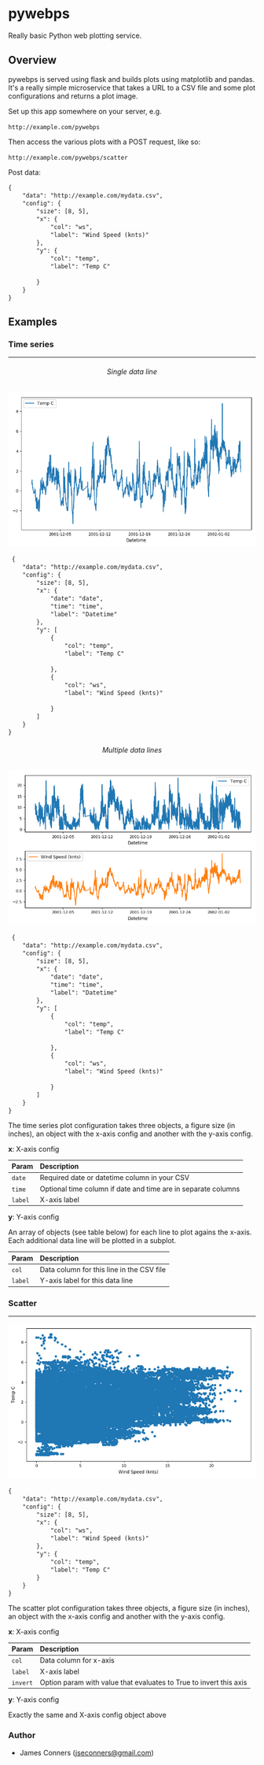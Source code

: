 # pywebps
Really basic Python web plotting service.

## Overview
pywebps is served using flask and builds plots using matplotlib and pandas. It's
a really simple microservice that takes a URL to a CSV file and some plot
configurations and returns a plot image.

Set up this app somewhere on your server, e.g.

`http://example.com/pywebps`

Then access the various plots with a POST request, like so:

`http://example.com/pywebps/scatter`

Post data:

    {
    	"data": "http://example.com/mydata.csv",
    	"config": {
    		"size": [8, 5],
    		"x": {
    			"col": "ws",
    			"label": "Wind Speed (knts)"
    		},
    		"y": {
    			"col": "temp",
    			"label": "Temp C"

    		}
    	}
    }

## Examples


### Time series
***

<center><h6>Single data line</h6></center>

![screenshot](https://raw.githubusercontent.com/jseconners/pywebps/master/docs/images/ts.png)

     {
    	"data": "http://example.com/mydata.csv",
    	"config": {
    		"size": [8, 5],
    		"x": {
    			"date": "date",
    			"time": "time",
    			"label": "Datetime"
    		},
    		"y": [
    			{
    			    "col": "temp",
    			    "label": "Temp C"

    		    },
    			{
    			    "col": "ws",
    			    "label": "Wind Speed (knts)"

    		    }
    		]
    	}
    }

<center><h6>Multiple data lines</h6></center>

![screenshot](https://raw.githubusercontent.com/jseconners/pywebps/master/docs/images/ts_subplots.png)

     {
    	"data": "http://example.com/mydata.csv",
    	"config": {
    		"size": [8, 5],
    		"x": {
    			"date": "date",
    			"time": "time",
    			"label": "Datetime"
    		},
    		"y": [
    			{
    			    "col": "temp",
    			    "label": "Temp C"

    		    },
    			{
    			    "col": "ws",
    			    "label": "Wind Speed (knts)"

    		    }
    		]
    	}
    }

The time series plot configuration takes three objects, a figure size (in inches),
an object with the x-axis config and another with the y-axis config.


**x**: X-axis config

| Param         | Description                       |
|:--------------|:----------------------------------|
| `date`      | Required date or datetime column in your CSV
| `time`    | Optional time column if date and time are in separate columns
| `label` | X-axis label

**y**: Y-axis config

An array of objects (see table below) for each line to plot agains the x-axis. Each additional data line will be plotted in a subplot.

| Param         | Description                       |
|:--------------|:----------------------------------|
| `col`      | Data column for this line in the CSV file
| `label` | Y-axis label for this data line




### Scatter
***

![screenshot](https://raw.githubusercontent.com/jseconners/pywebps/master/docs/images/scatter.png)

    {
    	"data": "http://example.com/mydata.csv",
    	"config": {
    		"size": [8, 5],
    		"x": {
    			"col": "ws",
    			"label": "Wind Speed (knts)"
    		},
    		"y": {
    			"col": "temp",
    			"label": "Temp C"
    		}
    	}
    }

The scatter plot configuration takes three objects, a figure size (in inches),
an object with the x-axis config and another with the y-axis config.


**x**: X-axis config

| Param         | Description                       |
|:--------------|:----------------------------------|
| `col`         | Data column for x-axis            |
| `label`       | X-axis label                      |
| `invert`      | Option param with value that evaluates to True to invert this axis |

**y**: Y-axis config

Exactly the same and X-axis config object above



### Author

-  James Conners (jseconners@gmail.com)
